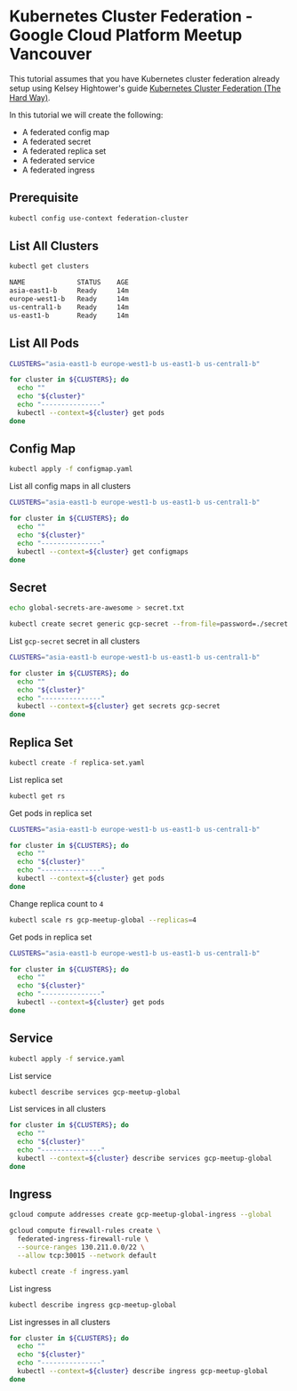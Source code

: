 # Kubernetes Cluster Federation - Google Cloud Platform Meetup Vancouver

This tutorial assumes that you have Kubernetes cluster federation already setup using Kelsey Hightower's guide [Kubernetes Cluster Federation (The Hard Way)](https://github.com/kelseyhightower/kubernetes-cluster-federation).

In this tutorial we will create the following:

* A federated config map
* A federated secret
* A federated replica set
* A federated service
* A federated ingress

## Prerequisite

```bash
kubectl config use-context federation-cluster
```

## List All Clusters

```bash
kubectl get clusters
```

```bash
NAME             STATUS    AGE
asia-east1-b     Ready     14m
europe-west1-b   Ready     14m
us-central1-b    Ready     14m
us-east1-b       Ready     14m
```

## List All Pods

```bash
CLUSTERS="asia-east1-b europe-west1-b us-east1-b us-central1-b"
```

```bash
for cluster in ${CLUSTERS}; do
  echo ""
  echo "${cluster}"
  echo "---------------"
  kubectl --context=${cluster} get pods
done
```

## Config Map

```bash
kubectl apply -f configmap.yaml
```

List all config maps in all clusters

```bash
CLUSTERS="asia-east1-b europe-west1-b us-east1-b us-central1-b"
```

```bash
for cluster in ${CLUSTERS}; do
  echo ""
  echo "${cluster}"
  echo "---------------"
  kubectl --context=${cluster} get configmaps
done
```

## Secret

```bash
echo global-secrets-are-awesome > secret.txt
```

```bash
kubectl create secret generic gcp-secret --from-file=password=./secret.txt
```

List `gcp-secret` secret in all clusters

```bash
CLUSTERS="asia-east1-b europe-west1-b us-east1-b us-central1-b"
```

```bash
for cluster in ${CLUSTERS}; do
  echo ""
  echo "${cluster}"
  echo "---------------"
  kubectl --context=${cluster} get secrets gcp-secret
done
```

## Replica Set

```bash
kubectl create -f replica-set.yaml
```

List replica set

```bash
kubectl get rs
```

Get pods in replica set

```bash
CLUSTERS="asia-east1-b europe-west1-b us-east1-b us-central1-b" 
```

```bash
for cluster in ${CLUSTERS}; do
  echo ""
  echo "${cluster}"
  echo "---------------"
  kubectl --context=${cluster} get pods
done
```

Change replica count to `4`

```bash
kubectl scale rs gcp-meetup-global --replicas=4
```

Get pods in replica set

```bash
CLUSTERS="asia-east1-b europe-west1-b us-east1-b us-central1-b"
```

```bash
for cluster in ${CLUSTERS}; do
  echo ""
  echo "${cluster}"
  echo "---------------"
  kubectl --context=${cluster} get pods
done
```

## Service

```bash
kubectl apply -f service.yaml
```

List service

```bash
kubectl describe services gcp-meetup-global
```

List services in all clusters

```bash
for cluster in ${CLUSTERS}; do
  echo ""
  echo "${cluster}"
  echo "---------------"
  kubectl --context=${cluster} describe services gcp-meetup-global
done
```

## Ingress

```bash
gcloud compute addresses create gcp-meetup-global-ingress --global
```

```bash
gcloud compute firewall-rules create \
  federated-ingress-firewall-rule \
  --source-ranges 130.211.0.0/22 \
  --allow tcp:30015 --network default
```

```bash
kubectl create -f ingress.yaml
```

List ingress

```bash
kubectl describe ingress gcp-meetup-global
```

List ingresses in all clusters

```bash
for cluster in ${CLUSTERS}; do
  echo ""
  echo "${cluster}"
  echo "---------------"
  kubectl --context=${cluster} describe ingress gcp-meetup-global
done
```